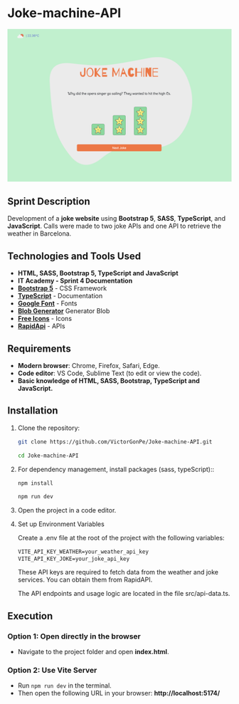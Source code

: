 # Joke-machine-API


![Preview](src/assets/img/previsualizacion.png "Joke Machine")

## Sprint Description

Development of a **joke website** using **Bootstrap 5**, **SASS**, **TypeScript**, and **JavaScript**. Calls were made to two joke APIs and one API to retrieve the weather in Barcelona.

## Technologies and Tools Used

- **HTML, SASS, Bootstrap 5, TypeScript and JavaScript**
- **IT Academy - Sprint 4 Documentation**
- **[Bootstrap 5](https://getbootstrap.com/)** - CSS Framework
- **[TypeScript](https://www.typescriptlang.org/es/docs/)** - Documentation
- **[Google Font](https://fonts.google.com/)** - Fonts
- **[Blob Generator](https://www.magicpattern.design/tools/blob-generator)** Generator Blob
- **[Free Icons](https://freeicons.io)** - Icons
- **[RapidApi](https://rapidapi.com/)** - APIs

## Requirements

- **Modern browser**: Chrome, Firefox, Safari, Edge.
- **Code editor**: VS Code, Sublime Text (to edit or view the code).
- **Basic knowledge of HTML, SASS, Bootstrap, TypeScript and JavaScript.**

## Installation

1. Clone the repository:

    ```bash
    git clone https://github.com/VictorGonPe/Joke-machine-API.git
    ```

    ```bash
    cd Joke-machine-API
    ```

2. For dependency management, install packages (sass, typeScript)::

    ```bash
    npm install
    ```
     ```bash
    npm run dev
    ```

3. Open the project in a code editor.

4. Set up Environment Variables

    Create a .env file at the root of the project with the following variables:

    ```env
    VITE_API_KEY_WEATHER=your_weather_api_key
    VITE_API_KEY_JOKE=your_joke_api_key
    ```

    These API keys are required to fetch data from the weather and joke services.
    You can obtain them from RapidAPI.

    The API endpoints and usage logic are located in the file src/api-data.ts.


## Execution

### **Option 1**: Open directly in the browser  
- Navigate to the project folder and open **index.html**.

### **Option 2**: Use Vite Server  
- Run `npm run dev` in the terminal.
- Then open the following URL in your browser: **http://localhost:5174/**

